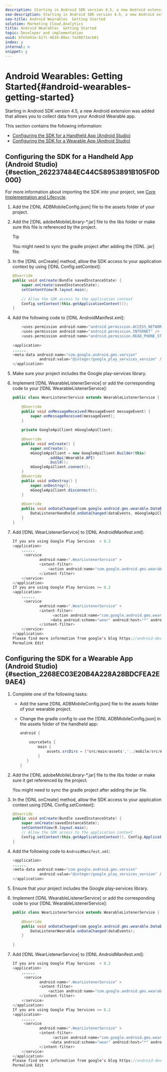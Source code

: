 ```yaml
---
description: Starting in Android SDK version 4.5, a new Android extension was added that allows you to collect data from your Android Wearable app.
seo-description: Starting in Android SDK version 4.5, a new Android extension was added that allows you to collect data from your Android Wearable app.
seo-title: Android Wearables  Getting Started
solution: Marketing Cloud,Analytics
title: Android Wearables  Getting Started
topic: Developer and implementation
uuid: bfe5d41e-b17c-4634-80ac-7a38671ecb81
index: y
internal: n
snippet: y
---
```


# Android Wearables: Getting Started{#android-wearables-getting-started}

Starting in Android SDK version 4.5, a new Android extension was added that allows you to collect data from your Android Wearable app.

This section contains the following information:

* [Configuring the SDK for a Handheld App (Android Studio)](../wearables/android-wearable.md#section_262237484EC44C58953891B105F0D000) 
* [Configuring the SDK for a Wearable App (Android Studio)](../wearables/android-wearable.md#section_2268EC03E20B4A228A28BDCFEA2E9AE4)

## Configuring the SDK for a Handheld App (Android Studio) {#section_262237484EC44C58953891B105F0D000}

For more information about importing the SDK into your project, see [Core Implementation and Lifecycle](../getting-started/dev-qs.md#concept_13176B6E37F547D6935E37125F457972).

1. Add the [!DNL ADBMobileConfig.json] file to the assets folder of your project. 
1. Add the [!DNL adobeMobileLibrary-*.jar] file to the libs folder or make sure this file is referenced by the project.

   >[!TIP]
   >
   >You might need to sync the gradle project after adding the [!DNL .jar] file.

1. In the [!DNL onCreate] method, allow the SDK access to your application context by using [!DNL Config.setContext]: 

   ```java
   @Override 
   public void onCreate(Bundle savedInstanceState) { 
       super.onCreate(savedInstanceState); 
       setContentView(R.layout.main); 
         
       // Allow the SDK access to the application context 
       Config.setContext(this.getApplicationContext()); 
   }
   ```

1. Add the following code to [!DNL AndroidManifest.xml]: 

   ```java
       <uses-permission android:name="android.permission.ACCESS_NETWORK_STATE" /> 
       <uses-permission android:name="android.permission.INTERNET" /> 
       <uses-permission android:name="android.permission.READ_PHONE_STATE" /> 
    
   <application> 
   ....... 
   <meta-data android:name="com.google.android.gms.version" 
               android:value="@integer/google_play_services_version" /> 
   </application>
   ```

1. Make sure your project includes the Google play-services library. 
1. Implement [!DNL WearableListenerService] or add the corresponding code to your [!DNL WearableListenerService]: 

   ```java
   public class WearListenerService extends WearableListenerService { 
    
       @Override 
       public void onMessageReceived(MessageEvent messageEvent) { 
           super.onMessageReceived(messageEvent); 
       } 
    
       private GoogleApiClient mGoogleApiClient; 
    
       @Override 
       public void onCreate() { 
           super.onCreate(); 
           mGoogleApiClient = new GoogleApiClient.Builder(this) 
                   .addApi(Wearable.API) 
                   .build(); 
           mGoogleApiClient.connect(); 
       } 
       @Override 
       public void onDestroy() { 
           super.onDestroy(); 
           mGoogleApiClient.disconnect(); 
       } 
    
       @Override 
       public void onDataChanged(com.google.android.gms.wearable.DataEventBuffer dataEvents) { 
           DataListenerHandheld.onDataChanged(dataEvents, mGoogleApiClient, this); 
       } 
   }
   ```

1. Add [!DNL WearListenerService] to [!DNL AndroidManifest.xml]: 

   ```java
   If you are using Google Play Services  < 8.2 
   <application> 
       ...... 
        <service 
               android:name=".WearListenerService" > 
               <intent-filter> 
                   <action android:name="com.google.android.gms.wearable.BIND_LISTENER" /> 
               </intent-filter> 
       </service> 
   </application> 
   If you are using Google Play Services >= 8.2 
   <application> 
       ...... 
        <service 
               android:name=".WearListenerService" > 
               <intent-filter> 
                     <action android:name="com.google.android.gms.wearable.DATA_CHANGED" /> 
                    <data android:scheme="wear" android:host="*" android:pathPrefix="/abdmobile" /> 
               </intent-filter> 
       </service> 
   </application> 
   Please find more information from google's blog https://android-developers.googleblog.com/2016/04/deprecation-of-bindlistener.html. 
   Permalink Edit
   ```

## Configuring the SDK for a Wearable App (Android Studio) {#section_2268EC03E20B4A228A28BDCFEA2E9AE4}

1. Complete one of the following tasks:

    * Add the same [!DNL ADBMobileConfig.json] file to the assets folder of your wearable project. 
    * Change the gradle config to use the [!DNL ADBMobileConfig.json] in the assets folder of the handheld app:

      ```java    
      android { 
           
          sourceSets { 
              main { 
                  assets.srcDirs = ['src/main/assets','../mobile/src/main/assets'] 
              } 
         } 
      }
      ```

1. Add the [!DNL adobeMobileLibrary-*.jar] file to the libs folder or make sure it get referenced by the project.

   You might need to sync the gradle project after adding the jar file. 

1. In the [!DNL onCreate] method, allow the SDK access to your application context using [!DNL Config.setContext]: 

   ```java
   @Override 
   public void onCreate(Bundle savedInstanceState) { 
       super.onCreate(savedInstanceState); 
       setContentView(R.layout.main);      
       // Allow the SDK access to the application context 
       Config.setContext(this.getApplicationContext(), Config.ApplicationType.APPLICATION_TYPE_WEARABLE); 
   }
   ```

1. Add the following code to `AndroidManifest.xml`: 

   ```java
   <application> 
   ....... 
   <meta-data android:name="com.google.android.gms.version" 
               android:value="@integer/google_play_services_version" /> 
   </application>
   ```

1. Ensure that your project includes the Google play-services library. 
1. Implement [!DNL WearableListenerService] or add the corresponding code to your [!DNL WearableListenerService]: 

   ```java
   public class WearListenerService extends WearableListenerService { 
    
       @Override 
       public void onDataChanged(com.google.android.gms.wearable.DataEventBuffer dataEvents) { 
           DataListenerWearable.onDataChanged(dataEvents); 
       } 
    
   }
   ```

1. Add [!DNL WearListenerService] to [!DNL AndroidManifest.xml]: 

   ```java
   If you are using Google Play Services  < 8.2 
   <application> 
       ...... 
        <service 
               android:name=".WearListenerService" > 
               <intent-filter> 
                   <action android:name="com.google.android.gms.wearable.BIND_LISTENER" /> 
               </intent-filter> 
       </service> 
   </application> 
   If you are using Google Play Services >= 8.2 
   <application> 
       ...... 
        <service 
               android:name=".WearListenerService" > 
               <intent-filter> 
                     <action android:name="com.google.android.gms.wearable.DATA_CHANGED" /> 
                    <data android:scheme="wear" android:host="*" android:pathPrefix="/abdmobile" /> 
               </intent-filter> 
       </service> 
   </application> 
   Please find more information from google's blog https://android-developers.googleblog.com/2016/04/deprecation-of-bindlistener.html. 
   Permalink Edit
   ```

